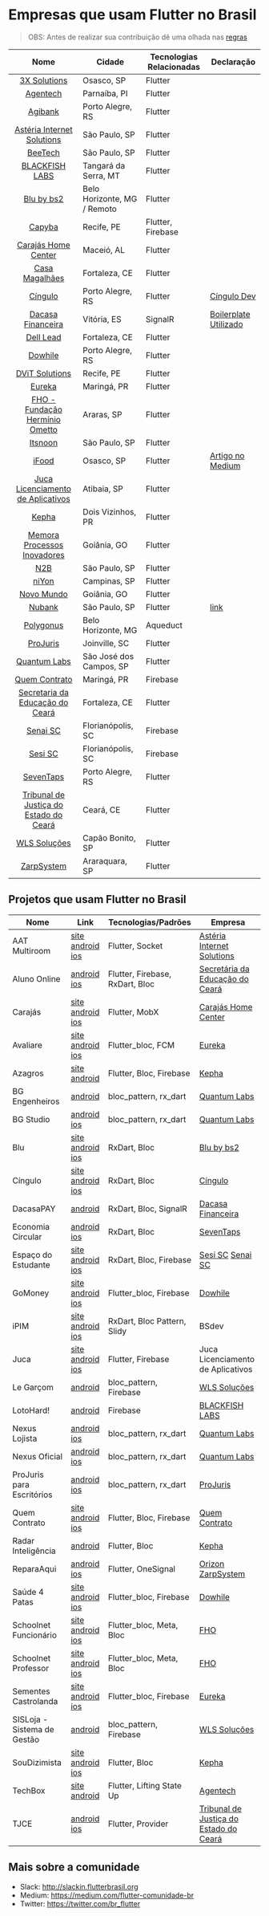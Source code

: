 # Empresas que usam Flutter no Brasil

> OBS: Antes de realizar sua contribuição dê uma olhada nas [regras](https://github.com/FlutterComunidadeBR/empresas-que-usam-flutter-no-brasil/blob/master/CONTRIBUTING.md)

Nome | Cidade | Tecnologias Relacionadas | Declaração
:------------: | ------------------------ | ------------ | ------------
[3X Solutions](https://www.3xsolutions.com.br/) | Osasco, SP | Flutter |
[Agentech](https://www.agentech.com.br/) | Parnaíba, PI | Flutter |
[Agibank](https://www.agibank.com.br/) | Porto Alegre, RS | Flutter |
[Astéria Internet Solutions](https://www.asteria.com.br/) | São Paulo, SP | Flutter |
[BeeTech](https://beetech.global) | São Paulo, SP | Flutter |
[BLACKFISH LABS](https://blackfishlabs.com.br/) | Tangará da Serra, MT | Flutter |
[Blu by bs2](https://blubybs2.com) | Belo Horizonte, MG / Remoto | Flutter |
[Capyba](https://capyba.com/) | Recife, PE | Flutter, Firebase
[Carajás Home Center](http://carajasonline.com/) | Maceió, AL | Flutter |
[Casa Magalhães](https://www.casamagalhaes.com.br/) | Fortaleza, CE | Flutter |
[Cíngulo](https://www.cingulo.com) | Porto Alegre, RS | Flutter | [Cíngulo Dev](http://dev.cingulo.com)
[Dacasa Financeira](https://dacasa.com.br/)| Vitória, ES | SignalR | [Boilerplate Utilizado](https://github.com/Katekko/flutter_boilerplate)
[Dell Lead](http://leadfortaleza.com.br/) | Fortaleza, CE | Flutter |
[Dowhile](https://www.dowhile.com.br/) | Porto Alegre, RS | Flutter |
[DViT Solutions](https://www.dvitsolutions.com)| Recife, PE | Flutter |
[Eureka](https://eurekalabs.com.br/)| Maringá, PR | Flutter |
[FHO - Fundação Hermínio Ometto](http://www.fho.edu.br)| Araras, SP | Flutter |
[Itsnoon](https://www.itsnoon.net) | São Paulo, SP | Flutter |
[iFood](https://www.ifood.com.br/) | Osasco, SP | Flutter | [Artigo no Medium](https://medium.com/ifood-tech/porque-optamos-em-usar-flutter-em-nosso-novo-produto-no-ifood-bbe04dd1d452)
[Juca Licenciamento de Aplicativos](https://pedeprojuca.com.br/) | Atibaia, SP | Flutter |
[Kepha](https://www.kepha.com.br/) | Dois Vizinhos, PR | Flutter |
[Memora Processos Inovadores](https://www.memora.com.br/)| Goiânia, GO | Flutter |
[N2B](https://n2bbrasil.com) | São Paulo, SP | Flutter |
[niYon](https://www.niyon.com.br) | Campinas, SP | Flutter |
[Novo Mundo](https://www.novomundo.com.br/) | Goiânia, GO | Flutter |
[Nubank](https://nubank.com.br) | São Paulo, SP |Flutter |[link](https://medium.com/building-nubank/https-medium-com-freire-why-nubank-chose-flutter-61b80b568772)
[Polygonus](https://www.polygonus.com.br/) | Belo Horizonte, MG | Aqueduct |
[ProJuris](https://www.projuris.com.br/) | Joinville, SC | Flutter |
[Quantum Labs](https://quantumlabs.com.br/) | São José dos Campos, SP | Flutter |
[Quem Contrato](https://linktr.ee/quemcontrato) | Maringá, PR | Firebase |
[Secretaria da Educação do Ceará](https://www.seduc.ce.gov.br/) | Fortaleza, CE | Flutter |
[Senai SC](https://sc.senai.br/) | Florianópolis, SC | Firebase |
[Sesi SC](https://sesisc.org.br/)| Florianópolis, SC | Firebase |
[SevenTaps](http://www.7taps.com.br/) | Porto Alegre, RS | Flutter |
[Tribunal de Justiça do Estado do Ceará](https://www.tjce.jus.br/) | Ceará, CE | Flutter
[WLS Soluções](https://wlssistemas.com.br/) | Capão Bonito, SP | Flutter |
[ZarpSystem](http://zarpsystem.com.br/) | Araraquara, SP | Flutter |

## Projetos que usam Flutter no Brasil

Nome | Link | Tecnologias/Padrões | Empresa
------------ | ------- | ------------ | ------------
AAT Multiroom | [site](https://aataudio.com.br/amplificadores/amplificadores-multiroom-multizona/aat-pmr-4/) [android](https://play.google.com/store/apps/details?id=br.com.aataudio.multiroom) [ios](https://apps.apple.com/br/app/multiroom/id1439593954) | Flutter, Socket | [Astéria Internet Solutions](https://www.asteria.com.br/)
Aluno Online | [android](https://play.google.com/store/apps/details?id=br.gov.ce.seduc.aluno) [ios](https://apps.apple.com/br/app/cingulo/id1463666621) | Flutter, Firebase, RxDart, Bloc | [Secretária da Educação do Ceará](https://www.seduc.ce.gov.br/)
Carajás | [site](http://carajasonline.com/) [android](https://play.google.com/store/apps/details?id=carajas.carajas) [ios](https://apps.apple.com/us/app/carajas/id1508001631) | Flutter, MobX | [Carajás Home Center](http://carajasonline.com/)
Avaliare | [site](http://avaliare.com/) [android](https://play.google.com/store/apps/details?id=br.com.eurekalabs.avaliare&hl=en) [ios](https://apps.apple.com/br/app/avaliare-app/id1472401151) | Flutter_bloc, FCM | [Eureka](https://eurekalabs.com.br)
Azagros | [site](https://azagros.com/) [android](https://play.google.com/store/apps/details?id=com.azagros.android) | Flutter, Bloc, Firebase | [Kepha](https://kepha.com.br)
BG Engenheiros | [android](https://play.google.com/store/apps/details?id=br.arq.bgstudio.bgstudioappengineer) | bloc_pattern, rx_dart | [Quantum Labs](https://quantumlabs.com.br/)
BG Studio | [android](https://play.google.com/store/apps/details?id=br.arq.bgstudio.bgstudioapp) [ios](https://apps.apple.com/br/app/bg-studio/id1447425309) | bloc_pattern, rx_dart | [Quantum Labs](https://quantumlabs.com.br/)
Blu | [site](https://blubybs2.com) [android](https://play.google.com/store/apps/details?id=com.bs2.blu) [ios](https://apps.apple.com/us/app/bs2-blu/id1456154739?ls=1) | RxDart, Bloc | [Blu by bs2](https://blubybs2.com)
Cíngulo | [site](https://www.cingulo.com) [android](https://play.google.com/store/apps/details?id=com.cingulo.app) [ios](https://apps.apple.com/br/app/cingulo/id1190110484) | RxDart, Bloc | [Cíngulo](https://www.cingulo.com)
DacasaPAY | [android](https://play.google.com/store/apps/details?id=com.dacasapay) | RxDart, Bloc, SignalR | [Dacasa Financeira](https://dacasa.com.br/)
Economia Circular | [android](https://play.google.com/store/apps/details?id=br.com.cni.economiacircular) [ios](https://apps.apple.com/us/app/economia-circular/id1480384397) | RxDart, Bloc | [SevenTaps](http://7taps.com.br/)
Espaço do Estudante | [site](https://estudante.sesisenai.org.br) [android](https://play.google.com/store/apps/details?id=br.senai.sc.appespacoestudante) [ios](https://apps.apple.com/br/app/id1474992119) | RxDart, Bloc, Firebase | [Sesi SC](https://sesisc.org.br/) [Senai SC](https://sc.senai.br/)
GoMoney | [site](https://gomoney.me/) [android](https://play.google.com/store/apps/details?id=com.gomoney.app) [ios](https://apps.apple.com/us/app/gomoney/id1461331130?l=pt&ls=1) | Flutter_bloc, Firebase | [Dowhile](https://dowhile.com.br)
iPIM | [site](http://www.ipimweb.com.br) [android](https://play.google.com/store/apps/details?id=br.com.ipimweb&hl=pt_BR) [ios](https://apps.apple.com/th/app/ipim/id1324662786?ign-mpt=uo%3D2) | RxDart, Bloc Pattern, Slidy | BSdev
Juca | [site](https://pedeprojuca.com.br/) [android](https://play.google.com/store/apps/details?id=br.com.appjuca.app) [ios](https://apps.apple.com/us/app/juca-delivery/id1438780544?l=pt&ls=1) | Flutter, Firebase | Juca Licenciamento de Aplicativos
Le Garçom | [android](https://play.google.com/store/apps/details?id=wlssistemas.com.br.pdv_restaurante&hl=pt_BR) |bloc_pattern, Firebase | [WLS Soluções](https://wlssistemas.com.br/)
LotoHard! | [android](http://bit.ly/2QyB7fh) |Firebase | [BLACKFISH LABS](https://blackfishlabs.com.br/)
Nexus Lojista | [android](https://play.google.com/store/apps/details?id=br.com.nexusoficial.lojista) [ios](https://apps.apple.com/br/app/nexus-lojista/id1426568547) | bloc_pattern, rx_dart | [Quantum Labs](https://quantumlabs.com.br/)
Nexus Oficial | [android](https://play.google.com/store/apps/details?id=br.com.nexusoficial) [ios](https://apps.apple.com/br/app/nexus-oficial/id1426576352) | bloc_pattern, rx_dart | [Quantum Labs](https://quantumlabs.com.br/)
ProJuris para Escritórios | [android](https://play.google.com/store/apps/details?id=com.duotecnologia.projuris.app) [ios](https://apps.apple.com/us/app/projuris-software-jur%C3%ADdico/id1434697943) | bloc_pattern, rx_dart | [ProJuris](https://www.projuris.com.br/escritorios/)
Quem Contrato | [site](https://linktr.ee/quemcontrato) [android](https://play.google.com/store/apps/details?id=io.github.blackfishlabs.whohire) [ios](https://apps.apple.com/us/app/quem-contrato/id1462601910?l=pt&ls=1) | Flutter, Bloc, Firebase | [Quem Contrato](https://linktr.ee/quemcontrato)
Radar Inteligência | [android](https://play.google.com/store/apps/details?id=br.com.radarinteligencia.kepha.mobile) | Flutter, Bloc | [Kepha](https://kepha.com.br)
ReparaAqui | [android](https://play.google.com/store/apps/details?id=br.com.zarpsystem.repara_aqui) [ios](https://apps.apple.com/uy/app/repara-aqui-orizon/id1459943122) | Flutter, OneSignal | [Orizon](https://orizon.com.br/) [ZarpSystem](http://zarpsystem.com.br/)
Saúde 4 Patas | [site](https://saude4patas.com/) [android](https://play.google.com/store/apps/details?id=com.saude4patas.app) [ios](https://apps.apple.com/us/app/sa%C3%BAde-4-patas/id1478131690?l=pt&ls=1) | Flutter_bloc, Firebase | [Dowhile](https://dowhile.com.br)
Schoolnet Funcionário | [site](https://schoolnet.uniararas.br/) [android](https://play.google.com/store/apps/details?id=br.edu.fho.school_func) [ios](https://apps.apple.com/br/developer/fundacao-herminio-ometto/id1460305691) | Flutter_bloc, Meta, Bloc | [FHO](http://www.fho.edu.br)
Schoolnet Professor | [site](https://schoolnet.uniararas.br/) [android](https://play.google.com/store/apps/details?id=br.com.fho.schoolprof) [ios](https://apps.apple.com/br/app/schoolnet-professor/id1460305692) | Flutter_bloc, Meta, Bloc | [FHO](http://www.fho.edu.br)
Sementes Castrolanda | [site](https://www.castrolanda.coop.br/) [android](https://play.google.com/store/apps/details?id=br.com.eurekalabs.castrolanda&hl=en) [ios](https://apps.apple.com/br/app/sementes-castrolanda/id1472268745) | Flutter_bloc, Firebase | [Eureka](https://eurekalabs.com.br)
SISLoja - Sistema de Gestão| [android](https://play.google.com/store/apps/details?id=wlssistemas.com.br.sisloja&hl=pt_BR) |bloc_pattern, Firebase | [WLS Soluções](https://wlssistemas.com.br/)
SouDizimista | [site](https://soudizimista.com.br/) [android](https://play.google.com/store/apps/details?id=br.com.dizimofiel.soudizimista.mobile) [ios](https://apps.apple.com/br/app/soudizimista/id1378421772)| Flutter, Bloc | [Kepha](https://kepha.com.br)
TechBox | [site](https://www.agentech.com.br/TechBox/) [android](https://play.google.com/store/apps/details?id=br.com.agentech.techbox) | Flutter,  Lifting State Up  | [Agentech](https://www.agentech.com.br/)
TJCE | [android](https://play.google.com/store/apps/details?id=br.jus.tjce.tjcemobile) [ios](https://apps.apple.com/br/app/tjce/id1487127651) | Flutter, Provider | [Tribunal de Justiça do Estado do Ceará](https://www.tjce.jus.br/)

## Mais sobre a comunidade

- Slack: http://slackin.flutterbrasil.org
- Medium: https://medium.com/flutter-comunidade-br
- Twitter: https://twitter.com/br_flutter
